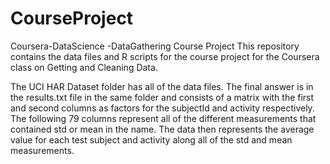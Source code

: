 # CourseProject
Coursera-DataScience -DataGathering Course Project
This repository contains the data files and R scripts for the course project for the Coursera class on Getting and Cleaning Data.

The UCI HAR Dataset folder has all of the data files.  The final answer is in the results.txt file in the same folder and consists of a matrix with the first and second columns as factors for the subjectId and activity respectively.  The following 79 columns represent all of the different measurements that contained std or mean in the name.  The data then represents the average value for each test subject and activity along all of the std and mean measurements.
